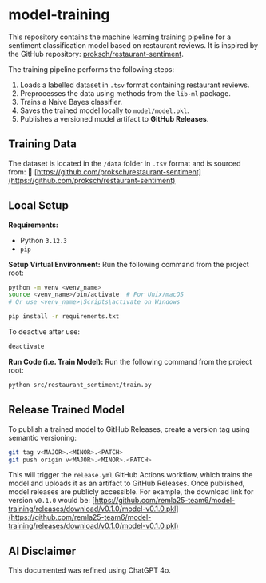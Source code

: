 # model-training
This repository contains the machine learning training pipeline for a sentiment classification model based on restaurant reviews. It is inspired by the GitHub repository: [proksch/restaurant-sentiment](https://github.com/proksch/restaurant-sentiment).

The training pipeline performs the following steps:

1. Loads a labelled dataset in `.tsv` format containing restaurant reviews.
2. Preprocesses the data using methods from the `lib-ml` package.
3. Trains a Naive Bayes classifier.
4. Saves the trained model locally to `model/model.pkl`.
5. Publishes a versioned model artifact to **GitHub Releases**.


## Training Data
The dataset is located in the `/data` folder in `.tsv` format and is sourced from:
🔗 [https://github.com/proksch/restaurant-sentiment](https://github.com/proksch/restaurant-sentiment)


## Local Setup
**Requirements:**
* Python `3.12.3`
* `pip`

**Setup Virtual Environment:**
Run the following command from the project root:
```bash
python -m venv <venv_name>
source <venv_name>/bin/activate  # For Unix/macOS
# Or use <venv_name>\Scripts\activate on Windows

pip install -r requirements.txt
```

To deactive after use:
```bash
deactivate
```


**Run Code (i.e. Train Model):**
Run the following command from the project root:
```bash
python src/restaurant_sentiment/train.py
```


## Release Trained Model
To publish a trained model to GitHub Releases, create a version tag using semantic versioning:
```bash
git tag v<MAJOR>.<MINOR>.<PATCH>
git push origin v<MAJOR>.<MINOR>.<PATCH>
```

This will trigger the `release.yml` GitHub Actions workflow, which trains the model and uploads it as an artifact to GitHub Releases. Once published, model releases are publicly accessible. For example, the download link for version `v0.1.0` would be:
[https://github.com/remla25-team6/model-training/releases/download/v0.1.0/model-v0.1.0.pkl](https://github.com/remla25-team6/model-training/releases/download/v0.1.0/model-v0.1.0.pkl)

## AI Disclaimer
This documented was refined using ChatGPT 4o.